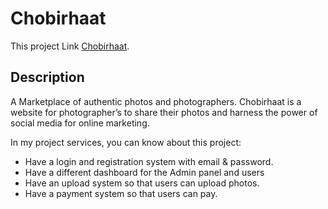 # Chobirhaat

This project Link [Chobirhaat](https://chobirhaat.firebaseapp.com/
).

## Description
A Marketplace of authentic photos and photographers. Chobirhaat is a website for photographer’s to share their photos and harness the power of social media for online marketing. 

In my project services, you can know about this project:

<ul>
<li>Have a login and registration system with email & password.</li>
<li>Have a different dashboard for the Admin panel and users</li>
<li>Have an upload system so that users can upload photos.</li>
<li>Have a payment system so that users can pay.</li>
</ul>

